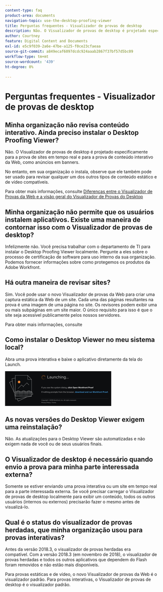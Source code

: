 ```yaml
---
content-type: faq
product-area: documents
navigation-topic: use-the-desktop-proofing-viewer
title: Perguntas frequentes - Visualizador de provas de desktop
description: Não. O Visualizador de provas de desktop é projetado especificamente para a prova de sites em tempo real e para a prova de conteúdo interativo da Web, como anúncios em banners.
author: Courtney
feature: Digital Content and Documents
exl-id: e5c9f039-2a6e-47be-a125-f0ce23cfaeaa
source-git-commit: a849ecaf6097dcdc924aaab2867f37bf57d5bc09
workflow-type: tm+mt
source-wordcount: '439'
ht-degree: 0%

---
```


# Perguntas frequentes - Visualizador de provas de desktop

## Minha organização não revisa conteúdo interativo. Ainda preciso instalar o Desktop Proofing Viewer?

Não. O Visualizador de provas de desktop é projetado especificamente para a prova de sites em tempo real e para a prova de conteúdo interativo da Web, como anúncios em banners.

No entanto, em sua organização o instala, observe que ele também pode ser usado para revisar qualquer um dos outros tipos de conteúdo estático e de vídeo compatíveis. 

Para obter mais informações, consulte [Diferenças entre o Visualizador de Provas da Web e a visão geral do Visualizador de Provas do Desktop](../../../review-and-approve-work/proofing/proofing-overview/understand-differences-between-web-viewer.md)

## Minha organização não permite que os usuários instalem aplicativos. Existe uma maneira de contornar isso com o Visualizador de provas de desktop?

Infelizmente não. Você precisa trabalhar com o departamento de TI para instalar o Desktop Proofing Viewer localmente. Pergunte a eles sobre o processo de certificação de software para uso interno da sua organização. Podemos fornecer informações sobre como protegemos os produtos da Adobe Workfront.

## Há outra maneira de revisar sites?

Sim. Você pode usar o novo Visualizador de provas da Web para criar uma captura estática da Web de um site. Cada uma das páginas resultantes na prova é uma imagem de uma página no site. Os revisores podem exibir uma ou mais subpáginas em um site maior. O único requisito para isso é que o site seja acessível publicamente pelos nossos servidores.

Para obter mais informações, consulte

## Como instalar o Desktop Viewer no meu sistema local?

Abra uma prova interativa e baixe o aplicativo diretamente da tela do Launch.

![](assets/mceclip0-350x114.png) 

## As novas versões do Desktop Viewer exigem uma reinstalação?

Não. As atualizações para o Desktop Viewer são automatizadas e não exigem nada de você ou de seus usuários finais.

## O Visualizador de desktop é necessário quando envio a prova para minha parte interessada externa?

Somente se estiver enviando uma prova interativa ou um site em tempo real para a parte interessada externa. Se você precisar carregar o Visualizador de provas de desktop localmente para exibir um conteúdo, todos os outros usuários (internos ou externos) precisarão fazer o mesmo antes de visualizá-lo.

## Qual é o status do visualizador de provas herdadas, que minha organização usou para provas interativas?

Antes da versão 2018.3, o visualizador de provas herdadas era compatível. Com a versão 2018.3 (em novembro de 2018), o visualizador de provas herdadas e todos os outros aplicativos que dependem do Flash foram removidos e não estão mais disponíveis. 

Para provas estáticas e de vídeo, o novo Visualizador de provas da Web é o visualizador padrão. Para provas interativas, o Visualizador de provas de desktop é o visualizador padrão.

<!--For more information, see [Legacy proofing viewer removed in 2018.3](../../../workfront-proof/wp-work-proofsfiles/review-proofs-lpv/lpv-removed-2018.md)-->
